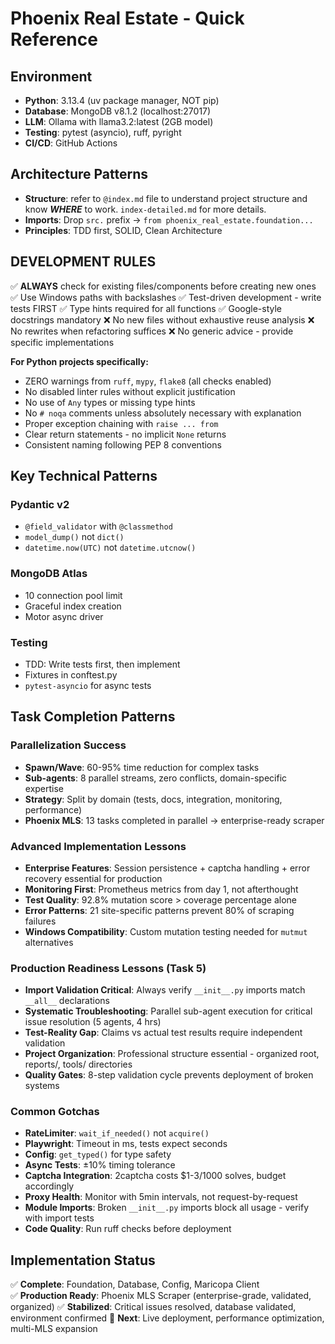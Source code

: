 # Phoenix Real Estate - Quick Reference

## Environment
- **Python**: 3.13.4 (uv package manager, NOT pip)
- **Database**: MongoDB v8.1.2 (localhost:27017)
- **LLM**: Ollama with llama3.2:latest (2GB model)
- **Testing**: pytest (asyncio), ruff, pyright
- **CI/CD**: GitHub Actions

## Architecture Patterns
- **Structure**: refer to `@index.md` file to understand project structure and know ***WHERE*** to work. `index-detailed.md` for more details.
- **Imports**: Drop `src.` prefix → `from phoenix_real_estate.foundation...`
- **Principles**: TDD first, SOLID, Clean Architecture

## DEVELOPMENT RULES
✅ **ALWAYS** check for existing files/components before creating new ones
✅ Use Windows paths with backslashes
✅ Test-driven development - write tests FIRST
✅ Type hints required for all functions
✅ Google-style docstrings mandatory
❌ No new files without exhaustive reuse analysis
❌ No rewrites when refactoring suffices
❌ No generic advice - provide specific implementations

**For Python projects specifically:**
* ZERO warnings from `ruff`, `mypy`, `flake8` (all checks enabled)
* No disabled linter rules without explicit justification
* No use of `Any` types or missing type hints
* No `# noqa` comments unless absolutely necessary with explanation
* Proper exception chaining with `raise ... from`
* Clear return statements - no implicit `None` returns
* Consistent naming following PEP 8 conventions

## Key Technical Patterns

### Pydantic v2
- `@field_validator` with `@classmethod`
- `model_dump()` not `dict()`
- `datetime.now(UTC)` not `datetime.utcnow()`

### MongoDB Atlas
- 10 connection pool limit
- Graceful index creation
- Motor async driver

### Testing
- TDD: Write tests first, then implement
- Fixtures in conftest.py
- `pytest-asyncio` for async tests

## Task Completion Patterns

### Parallelization Success
- **Spawn/Wave**: 60-95% time reduction for complex tasks
- **Sub-agents**: 8 parallel streams, zero conflicts, domain-specific expertise
- **Strategy**: Split by domain (tests, docs, integration, monitoring, performance)
- **Phoenix MLS**: 13 tasks completed in parallel → enterprise-ready scraper

### Advanced Implementation Lessons
- **Enterprise Features**: Session persistence + captcha handling + error recovery essential for production
- **Monitoring First**: Prometheus metrics from day 1, not afterthought
- **Test Quality**: 92.8% mutation score > coverage percentage alone
- **Error Patterns**: 21 site-specific patterns prevent 80% of scraping failures
- **Windows Compatibility**: Custom mutation testing needed for `mutmut` alternatives

### Production Readiness Lessons (Task 5)
- **Import Validation Critical**: Always verify `__init__.py` imports match `__all__` declarations
- **Systematic Troubleshooting**: Parallel sub-agent execution for critical issue resolution (5 agents, 4 hrs)
- **Test-Reality Gap**: Claims vs actual test results require independent validation
- **Project Organization**: Professional structure essential - organized root, reports/, tools/ directories
- **Quality Gates**: 8-step validation cycle prevents deployment of broken systems

### Common Gotchas  
- **RateLimiter**: `wait_if_needed()` not `acquire()`
- **Playwright**: Timeout in ms, tests expect seconds  
- **Config**: `get_typed()` for type safety
- **Async Tests**: ±10% timing tolerance
- **Captcha Integration**: 2captcha costs $1-3/1000 solves, budget accordingly
- **Proxy Health**: Monitor with 5min intervals, not request-by-request
- **Module Imports**: Broken `__init__.py` imports block all usage - verify with import tests
- **Code Quality**: Run ruff checks before deployment

## Implementation Status
✅ **Complete**: Foundation, Database, Config, Maricopa Client  
✅ **Production Ready**: Phoenix MLS Scraper (enterprise-grade, validated, organized)
✅ **Stabilized**: Critical issues resolved, database validated, environment confirmed
🔄 **Next**: Live deployment, performance optimization, multi-MLS expansion